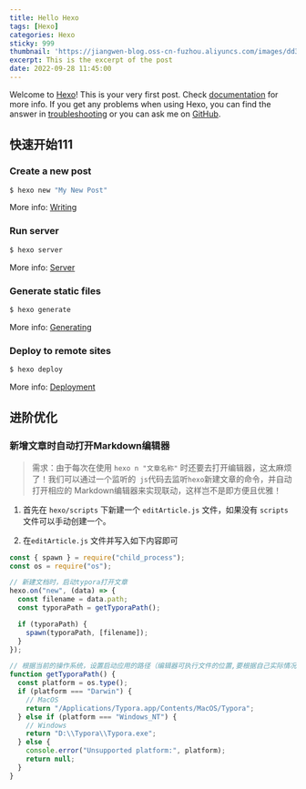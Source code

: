 ```yaml
---
title: Hello Hexo
tags: [Hexo]
categories: Hexo
sticky: 999
thumbnail: 'https://jiangwen-blog.oss-cn-fuzhou.aliyuncs.com/images/dd3e880811ebb6e017c2d2eca2.webp'
excerpt: This is the excerpt of the post
date: 2022-09-28 11:45:00
---
```

Welcome to [Hexo](https://hexo.io/)! This is your very first post. Check [documentation](https://hexo.io/docs/) for more info. If you get any problems when using Hexo, you can find the answer in [troubleshooting](https://hexo.io/docs/troubleshooting.html) or you can ask me on [GitHub](https://github.com/hexojs/hexo/issues).

## 快速开始111

### Create a new post

``` bash
$ hexo new "My New Post"
```

More info: [Writing](https://hexo.io/docs/writing.html)

### Run server

``` bash
$ hexo server
```

More info: [Server](https://hexo.io/docs/server.html)

### Generate static files

``` bash
$ hexo generate
```

More info: [Generating](https://hexo.io/docs/generating.html)

### Deploy to remote sites

``` bash
$ hexo deploy
```

More info: [Deployment](https://hexo.io/docs/one-command-deployment.html)


## 进阶优化

### 新增文章时自动打开Markdown编辑器

> 需求：由于每次在使用 `hexo n "文章名称"` 时还要去打开编辑器，这太麻烦了！我们可以通过一个监听的` js`代码去监听`hexo`新建文章的命令，并自动打开相应的 Markdown编辑器来实现联动，这样岂不是即方便且优雅！

1. 首先在 `hexo/scripts` 下新建一个 `editArticle.js` 文件，如果没有 `scripts` 文件可以手动创建一个。

2. 在`editArticle.js` 文件并写入如下内容即可

  ```js
  const { spawn } = require("child_process");
  const os = require("os");
  
  // 新建文档时，启动typora打开文章
  hexo.on("new", (data) => {
    const filename = data.path;
    const typoraPath = getTyporaPath();
  
    if (typoraPath) {
      spawn(typoraPath, [filename]);
    }
  });
  
  // 根据当前的操作系统，设置启动应用的路径（编辑器可执行文件的位置,要根据自己实际情况更改）
  function getTyporaPath() {
    const platform = os.type();
    if (platform === "Darwin") {
      // MacOS
      return "/Applications/Typora.app/Contents/MacOS/Typora";
    } else if (platform === "Windows_NT") {
      // Windows
      return "D:\\Typora\\Typora.exe";
    } else {
      console.error("Unsupported platform:", platform);
      return null;
    }
  }
  
  ```
